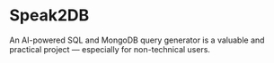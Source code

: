 # Speak2DB
An AI-powered SQL and MongoDB query generator is a valuable and practical project — especially for non-technical users.
